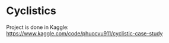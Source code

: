 # Cyclistics
Project is done in Kaggle: https://www.kaggle.com/code/phuocvu911/cyclistic-case-study 
